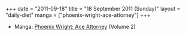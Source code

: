 +++
date = "2011-09-18"
title = "18 September 2011 (Sunday)"
layout = "daily-diet"
manga = ["phoenix-wright-ace-attorney"]
+++

<ul>
<li class="entry Manga">Manga: <a href="/manga/phoenix-wright-ace-attorney">Phoenix Wright: Ace Attorney</a> (Volume 2)</li>
</ul>